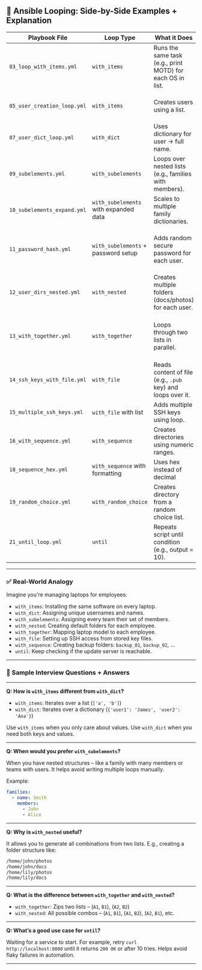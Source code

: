
## 🔁 Ansible Looping: Side-by-Side Examples + Explanation

| **Playbook File**           | **Loop Type**                         | **What it Does**                                            | **Simplified Explanation**                                                                                         |
| --------------------------- | ------------------------------------- | ----------------------------------------------------------- | ------------------------------------------------------------------------------------------------------------------ |
| `03_loop_with_items.yml`    | `with_items`                          | Runs the same task (e.g., print MOTD) for each OS in list.  | Loop over list of OSes: `['CentOS', 'Ubuntu']`. Applies message only if `ansible_distribution` matches.            |
| `05_user_creation_loop.yml` | `with_items`                          | Creates users using a list.                                 | A simple list like `['james', 'hayley']` creates a user account per item.                                          |
| `07_user_dict_loop.yml`     | `with_dict`                           | Uses dictionary for user → full name.                       | Loops over `key: value` where key is username and value is full name (used for comment).                           |
| `09_subelements.yml`        | `with_subelements`                    | Loops over nested lists (e.g., families with members).      | Useful for structured data: parent item has nested array. Example: loop over families and their members.           |
| `10_subelements_expand.yml` | `with_subelements` with expanded data | Scales to multiple family dictionaries.                     | Allows more flexibility: each dict = one family + members. Clean, scalable structure.                              |
| `11_password_hash.yml`      | `with_subelements` + password setup   | Adds random secure password for each user.                  | Uses `lookup('password')` to generate a secure password and `password_hash('sha512')` to store it.                 |
| `12_user_dirs_nested.yml`   | `with_nested`                         | Creates multiple folders (docs/photos) for each user.       | Every user gets every folder. Example of 3 folders × 4 users = 12 directory creations.                             |
| `13_with_together.yml`      | `with_together`                       | Loops through two lists in parallel.                        | Pairing user with interest: `['freya', 'ana']` with `['acting', 'japanese']`. Not every combo – just matched ones. |
| `14_ssh_keys_with_file.yml` | `with_file`                           | Reads content of file (e.g., `.pub` key) and loops over it. | Adds public key content to authorized\_keys using `authorized_key` module.                                         |
| `15_multiple_ssh_keys.yml`  | `with_file` with list                 | Adds multiple SSH keys using loop.                          | Same as above, but reads multiple key files and adds all of them.                                                  |
| `16_with_sequence.yml`      | `with_sequence`                       | Creates directories using numeric ranges.                   | Generates loop from 0 to 100 (step 10), used to create numbered directories.                                       |
| `18_sequence_hex.yml`       | `with_sequence` with formatting       | Uses hex instead of decimal                                 | `%x` = hex format. Directories like `0`, `a`, `b`, ..., `f`, `10`, etc.                                            |
| `19_random_choice.yml`      | `with_random_choice`                  | Creates directory from a random choice list.                | Pick one randomly from `['google', 'facebook', 'apple']` and make a dir with that name.                            |
| `21_until_loop.yml`         | `until`                               | Repeats script until condition (e.g., output = 10).         | Retry a task until success (output contains `10`). Adds resilience to flaky scripts.                               |

---

### ✅ Real-World Analogy

Imagine you're managing laptops for employees:

* `with_items`: Installing the same software on every laptop.
* `with_dict`: Assigning unique usernames and names.
* `with_subelements`: Assigning every team their set of members.
* `with_nested`: Creating default folders for each employee.
* `with_together`: Mapping laptop model to each employee.
* `with_file`: Setting up SSH access from stored key files.
* `with_sequence`: Creating backup folders: `backup_01`, `backup_02`, ...
* `until`: Keep checking if the update server is reachable.

---

### 💬 Sample Interview Questions + Answers

---

**Q: How is `with_items` different from `with_dict`?**

* `with_items`: Iterates over a list (`['a', 'b']`)
* `with_dict`: Iterates over a dictionary (`{'user1': 'James', 'user2': 'Ana'}`)

Use `with_items` when you only care about values. Use `with_dict` when you need both keys and values.

---

**Q: When would you prefer `with_subelements`?**

When you have nested structures – like a family with many members or teams with users. It helps avoid writing multiple loops manually.

Example:

```yaml
families:
  - name: Smith
    members:
      - John
      - Alice
```

---

**Q: Why is `with_nested` useful?**

It allows you to generate all combinations from two lists. E.g., creating a folder structure like:

```bash
/home/john/photos
/home/john/docs
/home/lily/photos
/home/lily/docs
```

---

**Q: What is the difference between `with_together` and `with_nested`?**

* `with_together`: Zips two lists – (`A1`, `B1`), (`A2`, `B2`)
* `with_nested`: All possible combos – (`A1`, `B1`), (`A1`, `B2`), (`A2`, `B1`), etc.

---

**Q: What’s a good use case for `until`?**

Waiting for a service to start. For example, retry `curl http://localhost:8080` until it returns `200 OK` or after 10 tries. Helps avoid flaky failures in automation.

---

